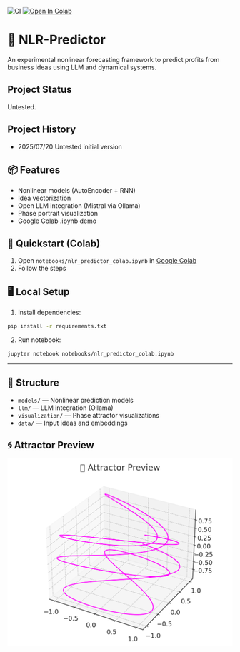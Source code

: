 
![CI](https://img.shields.io/github/actions/workflow/status/your-org/nlr-predictor/test.yml?label=CI&logo=github)
[![Open In Colab](https://colab.research.google.com/assets/colab-badge.svg)](https://colab.research.google.com/github/your-org/nlr-predictor/blob/main/notebooks/nlr_predictor_colab.ipynb)

# 🧠 NLR-Predictor

An experimental nonlinear forecasting framework to predict profits from business ideas using LLM and dynamical systems.

## Project Status

Untested.

## Project History

 * 2025/07/20 Untested initial version 

## 📦 Features

- Nonlinear models (AutoEncoder + RNN)
- Idea vectorization
- Open LLM integration (Mistral via Ollama)
- Phase portrait visualization
- Google Colab .ipynb demo

## 🚀 Quickstart (Colab)

1. Open `notebooks/nlr_predictor_colab.ipynb` in [Google Colab](https://colab.research.google.com/)
2. Follow the steps

## 🖥 Local Setup

1. Install dependencies:
```bash
pip install -r requirements.txt
```

2. Run notebook:
```bash
jupyter notebook notebooks/nlr_predictor_colab.ipynb
```

---

## 📁 Structure

- `models/` — Nonlinear prediction models
- `llm/` — LLM integration (Ollama)
- `visualization/` — Phase attractor visualizations
- `data/` — Input ideas and embeddings


## 🌀 Attractor Preview

![Attractor](visualization/attractor_preview.png)

